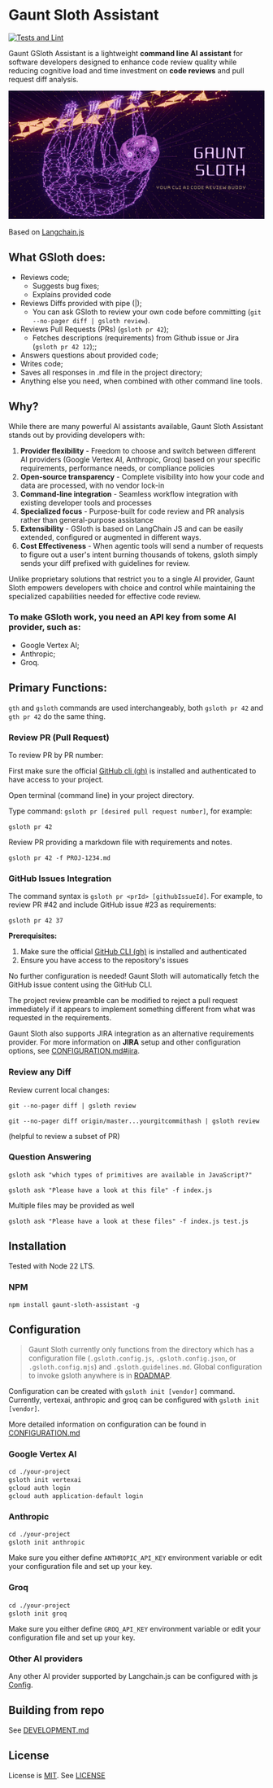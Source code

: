 # Gaunt Sloth Assistant
[![Tests and Lint](https://github.com/andruhon/gaunt-sloth-assistant/actions/workflows/ci.yml/badge.svg?event=push)](https://github.com/andruhon/gaunt-sloth-assistant/actions/workflows/ci.yml)

Gaunt GSloth Assistant is a lightweight **command line AI assistant** for software developers
designed to enhance code review quality while reducing cognitive load and time investment on **code reviews**
and pull request diff analysis.

![GSloth Banner](assets/gaunt-sloth-logo.png)

Based on [Langchain.js](https://github.com/langchain-ai/langchainjs)

## What GSloth does:
- Reviews code;
  - Suggests bug fixes;
  - Explains provided code
- Reviews Diffs provided with pipe (|);
  - You can ask GSloth to review your own code before committing (`git --no-pager diff | gsloth review`).
- Reviews Pull Requests (PRs) (`gsloth pr 42`);
  - Fetches descriptions (requirements) from Github issue or Jira (`gsloth pr 42 12`);;
- Answers questions about provided code;
- Writes code;
- Saves all responses in .md file in the project directory;
- Anything else you need, when combined with other command line tools.

## Why?

While there are many powerful AI assistants available, Gaunt Sloth Assistant stands out by providing developers with:

1. **Provider flexibility** - Freedom to choose and switch between different AI providers (Google Vertex AI, Anthropic, Groq) based on your specific requirements, performance needs, or compliance policies
2. **Open-source transparency** - Complete visibility into how your code and data are processed, with no vendor lock-in
3. **Command-line integration** - Seamless workflow integration with existing developer tools and processes
4. **Specialized focus** - Purpose-built for code review and PR analysis rather than general-purpose assistance
5. **Extensibility** - GSloth is based on LangChain JS and can be easily extended, configured or augmented in different ways.
6. **Cost Effectiveness** - When agentic tools will send a number of requests to figure out a user's intent burning thousands of tokens, gsloth simply sends your diff prefixed with guidelines for review.

Unlike proprietary solutions that restrict you to a single AI provider, Gaunt Sloth empowers developers with choice and control while maintaining the specialized capabilities needed for effective code review.

### To make GSloth work, you need an **API key** from some AI provider, such as:
- Google Vertex AI;
- Anthropic;
- Groq.

## Primary Functions:

`gth` and `gsloth` commands are used interchangeably, both `gsloth pr 42` and `gth pr 42` do the same thing.

### Review PR (Pull Request)
To review PR by PR number:

First make sure the official [GitHub cli (gh)](https://cli.github.com/) is installed
and authenticated to have access to your project.

Open terminal (command line) in your project directory.

Type command: `gsloth pr [desired pull request number]`, for example:

```shell
gsloth pr 42
``` 

Review PR providing a markdown file with requirements and notes.
```shell
gsloth pr 42 -f PROJ-1234.md
```

### GitHub Issues Integration

The command syntax is `gsloth pr <prId> [githubIssueId]`. For example, to review PR #42 and include GitHub issue #23 as requirements:

```shell
gsloth pr 42 37
```

**Prerequisites:**

1. Make sure the official [GitHub CLI (gh)](https://cli.github.com/) is installed and authenticated
2. Ensure you have access to the repository's issues

No further configuration is needed! Gaunt Sloth will automatically fetch the GitHub issue content using the GitHub CLI.

The project review preamble can be modified to reject a pull request immediately if it appears to implement something different from what was requested in the requirements.

Gaunt Sloth also supports JIRA integration as an alternative requirements provider.
For more information on **JIRA** setup and other configuration options, see [CONFIGURATION.md#jira](./docs/CONFIGURATION.md#jira).

### Review any Diff

Review current local changes:
```shell
git --no-pager diff | gsloth review
```

```shell
git --no-pager diff origin/master...yourgitcommithash | gsloth review
```
(helpful to review a subset of PR)

### Question Answering
```shell
gsloth ask "which types of primitives are available in JavaScript?"
```

```shell
gsloth ask "Please have a look at this file" -f index.js
```

Multiple files may be provided as well

```shell
gsloth ask "Please have a look at these files" -f index.js test.js
```

## Installation

Tested with Node 22 LTS.

### NPM
```shell
npm install gaunt-sloth-assistant -g
```

## Configuration

> Gaunt Sloth currently only functions from the directory which has a configuration file (`.gsloth.config.js`, `.gsloth.config.json`, or `.gsloth.config.mjs`) and `.gsloth.guidelines.md`.
> Global configuration to invoke gsloth anywhere is in [ROADMAP](ROADMAP.md).

Configuration can be created with `gsloth init [vendor]` command.
Currently, vertexai, anthropic and groq can be configured with `gsloth init [vendor]`.

More detailed information on configuration can be found in [CONFIGURATION.md](./docs/CONFIGURATION.md)

### Google Vertex AI
```shell
cd ./your-project
gsloth init vertexai
gcloud auth login
gcloud auth application-default login
```

### Anthropic

```shell
cd ./your-project
gsloth init anthropic
```

Make sure you either define `ANTHROPIC_API_KEY` environment variable or edit your configuration file and set up your key.

### Groq
```shell
cd ./your-project
gsloth init groq
```
Make sure you either define `GROQ_API_KEY` environment variable or edit your configuration file and set up your key.

### Other AI providers
Any other AI provider supported by Langchain.js can be configured with js [Config](./docs/CONFIGURATION.md). 

## Building from repo
See [DEVELOPMENT.md](./docs/DEVELOPMENT.md)

## License
License is [MIT](https://opensource.org/license/mit). See [LICENSE](LICENSE)
